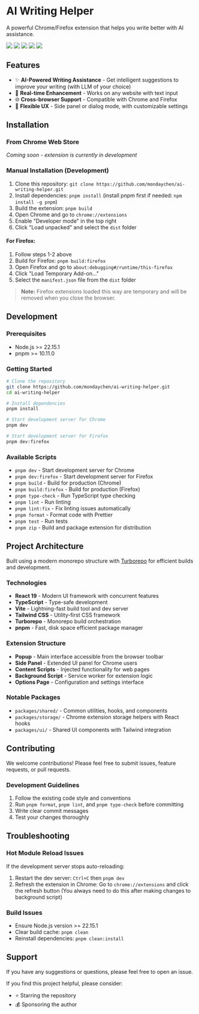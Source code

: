 # AI Writing Helper

A powerful Chrome/Firefox extension that helps you write better with AI assistance.

![](https://img.shields.io/badge/React-61DAFB?style=flat-square&logo=react&logoColor=black)
![](https://img.shields.io/badge/Typescript-3178C6?style=flat-square&logo=typescript&logoColor=white)
![](https://badges.aleen42.com/src/vitejs.svg)
![](https://img.shields.io/badge/Chrome%20Extension-MV3-yellow?style=flat-square&logo=googlechrome)
![](https://img.shields.io/badge/Firefox-Compatible-orange?style=flat-square&logo=firefox)

## Features

- ✨ **AI-Powered Writing Assistance** - Get intelligent suggestions to improve your writing (with LLM of your choice)
- 📝 **Real-time Enhancement** - Works on any website with text input
- 🌐 **Cross-browser Support** - Compatible with Chrome and Firefox
- 🔧 **Flexible UX** - Side panel or dialog mode, with customizable settings

## Installation

### From Chrome Web Store
*Coming soon - extension is currently in development*

### Manual Installation (Development)

1. Clone this repository: `git clone https://github.com/mondaychen/ai-writing-helper.git`
2. Install dependencies: `pnpm install` (install pnpm first if needed: `npm install -g pnpm`)
3. Build the extension: `pnpm build`
4. Open Chrome and go to `chrome://extensions`
5. Enable "Developer mode" in the top right
6. Click "Load unpacked" and select the `dist` folder

#### For Firefox:

1. Follow steps 1-2 above
2. Build for Firefox: `pnpm build:firefox`
3. Open Firefox and go to `about:debugging#/runtime/this-firefox`
4. Click "Load Temporary Add-on..."
5. Select the `manifest.json` file from the `dist` folder

> **Note:** Firefox extensions loaded this way are temporary and will be removed when you close the browser.

## Development

### Prerequisites

- Node.js >= 22.15.1
- pnpm >= 10.11.0

### Getting Started

```bash
# Clone the repository
git clone https://github.com/mondaychen/ai-writing-helper.git
cd ai-writing-helper

# Install dependencies
pnpm install

# Start development server for Chrome
pnpm dev

# Start development server for Firefox
pnpm dev:firefox
```

### Available Scripts

- `pnpm dev` - Start development server for Chrome
- `pnpm dev:firefox` - Start development server for Firefox  
- `pnpm build` - Build for production (Chrome)
- `pnpm build:firefox` - Build for production (Firefox)
- `pnpm type-check` - Run TypeScript type checking
- `pnpm lint` - Run linting
- `pnpm lint:fix` - Fix linting issues automatically
- `pnpm format` - Format code with Prettier
- `pnpm test` - Run tests
- `pnpm zip` - Build and package extension for distribution

## Project Architecture

Built using a modern monorepo structure with [Turborepo](https://turbo.build/) for efficient builds and development.

### Technologies

- **React 19** - Modern UI framework with concurrent features
- **TypeScript** - Type-safe development
- **Vite** - Lightning-fast build tool and dev server
- **Tailwind CSS** - Utility-first CSS framework
- **Turborepo** - Monorepo build orchestration
- **pnpm** - Fast, disk space efficient package manager

### Extension Structure

- **Popup** - Main interface accessible from the browser toolbar
- **Side Panel** - Extended UI panel for Chrome users
- **Content Scripts** - Injected functionality for web pages
- **Background Script** - Service worker for extension logic
- **Options Page** - Configuration and settings interface

### Notable Packages

- `packages/shared/` - Common utilities, hooks, and components
- `packages/storage/` - Chrome extension storage helpers with React hooks
- `packages/ui/` - Shared UI components with Tailwind integration

## Contributing

We welcome contributions! Please feel free to submit issues, feature requests, or pull requests.

### Development Guidelines

1. Follow the existing code style and conventions
2. Run `pnpm format`, `pnpm lint`, and `pnpm type-check` before committing
3. Write clear commit messages
4. Test your changes thoroughly

## Troubleshooting

### Hot Module Reload Issues

If the development server stops auto-reloading:

1. Restart the dev server: `Ctrl+C` then `pnpm dev`
2. Refresh the extension in Chrome: Go to `chrome://extensions` and click the refresh button (You always need to do this after making changes to background script)

### Build Issues

- Ensure Node.js version >= 22.15.1
- Clear build cache: `pnpm clean`
- Reinstall dependencies: `pnpm clean:install`

## Support

If you have any suggestions or questions, please feel free to open an issue.

If you find this project helpful, please consider:
- ⭐ Starring the repository
- 💰 Sponsoring the author
